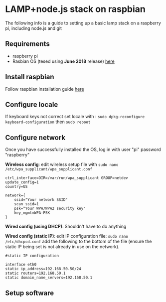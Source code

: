 # LAMP+node.js stack on raspbian

The following info is a guide to setting up a basic lamp stack on a raspberry pi, including node.js and git

## Requirements

- raspberry pi
- Rasbian OS (tesed using **June 2018** release) [here](https://www.raspberrypi.org/downloads/raspbian/)

## Install raspbian

Follow raspbian installation guide [here](https://www.raspberrypi.org/documentation/installation/installing-images/README.md)

## Configure locale

If keyboard keys not correct set locale with : `sudo dpkg-reconfigure keyboard-configuration` then `sudo reboot`

## Configure network
Once you have successfully installed the OS, log in with user "pi" password "raspberry"

**Wireless config**:
edit wireless setup file with `sudo nano /etc/wpa_supplicant/wpa_supplicant.conf`
```
ctrl_interface=DIR=/var/run/wpa_supplicant GROUP=netdev
update_config=1 
country=US 

network={ 
	ssid="Your network SSID" 
	scan_ssid=1
	psk="Your WPA/WPA2 security key" 
	key_mgmt=WPA-PSK 
}
```

**Wired config (using DHCP)**: 
Shouldn't have to do anything

**Wired config (static IP)**:
edit IP configuration file: `sudo nano /etc/dhcpcd.conf` add the following to the bottom of the file (ensure the static IP being set is not already in use on the network).

```
#static IP configuration 

interface eth0
static ip_address=192.168.50.50/24 
static routers=192.168.50.1 
static domain_name_servers=192.168.50.1
```

## Setup software



